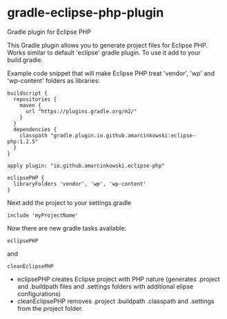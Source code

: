 # gradle-eclipse-php-plugin
Gradle plugin for Eclipse PHP

This Gradle plugin allows you to generate project files for Eclipse PHP. Works similar to default 'eclipse' gradle plugin.
To use it add to your build.gradle.

Example code snippet that will make Eclipse PHP treat 'vendor', 'wp' and 'wp-content' folders as libraries:

```
buildscript {
  repositories {
    maven {
      url "https://plugins.gradle.org/m2/"
    }
  }
  dependencies {
    classpath "gradle.plugin.io.github.amarcinkowski:eclipse-php:1.2.5"
  }
}

apply plugin: "io.github.amarcinkowski.eclipse-php"

eclipsePHP {
  libraryFolders 'vendor', 'wp', 'wp-content'
}
```
Next add the project to your settings.gradle
```
include 'myProjectName'
```


Now there are new gradle tasks available:
```
eclipsePHP
```
and
```
cleanEclipsePHP
```

* eclipsePHP creates Eclipse project with PHP nature (generates .project and .buildpath files and .settings folders with additional elipse configurations)
* cleanEclipsePHP removes .project .buildpath .classpath and .settings from the project folder.
